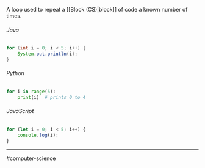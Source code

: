 A loop used to repeat a [[Block (CS)|block]] of code a known number of times.
###### Java

```java
for (int i = 0; i < 5; i++) {
    System.out.println(i);
}
```
###### Python

```python
for i in range(5):
    print(i)  # prints 0 to 4
```
###### JavaScript

```javascript
for (let i = 0; i < 5; i++) {
    console.log(i);
}
```

---
#computer-science 